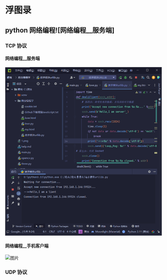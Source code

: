 # 浮图录

## python 网络编程![网络编程__服务端]
### TCP 协议 
#### 网络编程__服务端

![网络编程__服务端](.\markdown\网络编程__服务端.png)

#### 网络编程__手机客户端

![图片](E:\Users\Administrator\Pictures\markdown\网络编程__手机客户端.jpg)
### UDP 协议
